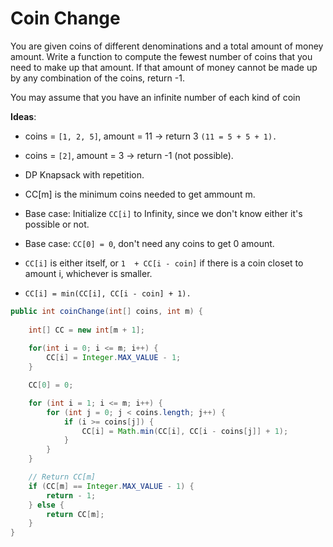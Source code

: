 # Coin Change

You are given coins of different denominations and a total amount of money amount. Write a function to compute the fewest number of coins that you need to make up that amount. If that amount of money cannot be made up by any combination of the coins, return -1.

You may assume that you have an infinite number of each kind of coin

**Ideas**:
- coins = `[1, 2, 5]`, amount = 11 -> return 3 `(11 = 5 + 5 + 1).`

- coins = `[2]`, amount = 3 -> return -1 (not possible).

- DP Knapsack with repetition.

- CC[m] is the minimum coins needed to get ammount m.

- Base case: Initialize `CC[i]` to Infinity, since we don't know either it's possible or not. 

- Base case: `CC[0] = 0`, don't need any coins to get 0 amount.

- `CC[i]` is either itself, or `1  + CC[i - coin]` if there is a coin closet to amount i, whichever is smaller.

- `CC[i] = min(CC[i], CC[i - coin] + 1).`

```java
public int coinChange(int[] coins, int m) {
    
    int[] CC = new int[m + 1];
    
    for(int i = 0; i <= m; i++) {
        CC[i] = Integer.MAX_VALUE - 1;
    }

    CC[0] = 0;

    for (int i = 1; i <= m; i++) {
        for (int j = 0; j < coins.length; j++) {
            if (i >= coins[j]) {
                CC[i] = Math.min(CC[i], CC[i - coins[j]] + 1);
            }
        }
    }

    // Return CC[m]
    if (CC[m] == Integer.MAX_VALUE - 1) {
        return - 1;
    } else {
        return CC[m];
    }
}

```